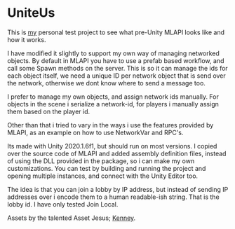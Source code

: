 # UniteUs

This is [my](https://tjheuvel.net/) personal test project to see what pre-Unity MLAPI looks like and how it works. 

I have modified it slightly to support my own way of managing networked objects. By default in MLAPI you have to use a prefab based workflow, and call some Spawn methods on the server. This is so it can manage the ids for each object itself, we need a unique ID per network object that is send over the network, otherwise we dont know where to send a message too.

I prefer to manage my own objects, and assign network ids manually. For objects in the scene i serialize a network-id, for players i manually assign them based on the player id. 

Other than that i tried to vary in the ways i use the features provided by MLAPI, as an example on how to use NetworkVar and RPC's.   

Its made with Unity 2020.1.6f1, but should run on most versions. I copied over the source code of MLAPI and added assembly definition files, instead of using the DLL provided in the package, so i can make my own customizations. You can test by building and running the project and opening multiple instances, and connect with the Unity Editor too.

The idea is that you can join a lobby by IP address, but instead of sending IP addresses over i encode them to a human readable-ish string. That is the lobby id. I have only tested Join Local.

Assets by the talented Asset Jesus; [Kenney](http://www.kenney.nl).
